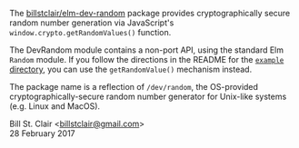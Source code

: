 The [billstclair/elm-dev-random](http://package.elm-lang.org/packages/billstclair/elm-dev-random/latest) package provides cryptographically secure random number generation via JavaScript's `window.crypto.getRandomValues()` function.

The DevRandom module contains a non-port API, using the standard Elm `Random` module. If you follow the directions in the README for the [`example` directory](https://github.com/billstclair/elm-dev-random/tree/master/example), you can use the `getRandomValue()` mechanism instead.

The package name is a reflection of `/dev/random`, the OS-provided cryptographically-secure random number generator for Unix-like systems (e.g. Linux and MacOS).

Bill St. Clair &lt;<billstclair@gmail.com>&gt;<br/>
28 February 2017
